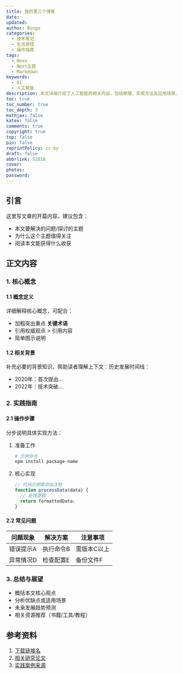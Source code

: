 ```yaml
---
title: 我的第三个博客
date:
updated:
author: Bingo
categories:
  - 技术笔记
  - 生活感悟
  - 操作指南
tags:
  - Hexo
  - Next主题
  - Markdown
keywords:
  - AI
  - 人工智能
description: 本文详细介绍了人工智能的相关内容，包括原理、实现方法及应用场景。
toc: true
toc_number: true
toc_depth: 3
mathjax: false
katex: false
comments: true
copyright: true
top: false
pin: false
reprintPolicy: cc_by
draft: false
abbrlink: 52816
cover:
photos:
password:
---
```


<!-- 
  📝 写作指南：
  1. 基础设置：
     - 发布前务必修改categories和tags，删除"未分类"和"无标签"
     - 每次更新文章后，手动同步updated字段时间

  2. 媒体资源：
     - 建议在source/images下创建covers（封面）和content（内容图）文件夹
     - 图片命名格式：文章标题小写+横线分隔，如"hello-world-1.jpg"

  3. 格式规范：
     - 标题层级：# 一级标题（仅1个）→ ## 二级标题 → ### 三级标题
     - 代码块需指定语言，如```javascript
     - 表格、公式等复杂格式建议先在Markdown编辑器中测试

  4. 发布流程：
     - 本地预览：hexo s
     - 部署命令：hexo clean && hexo g -d
-->

## 引言

这里写文章的开篇内容，建议包含：
- 本文要解决的问题/探讨的主题
- 为什么这个主题值得关注
- 阅读本文能获得什么收获

## 正文内容

### 1. 核心概念

#### 1.1 概念定义

详细解释核心概念，可配合：
- 加粗突出重点 **关键术语**
- 引用权威观点 > 引用内容
- 简单图示说明

#### 1.2 相关背景

补充必要的背景知识，帮助读者理解上下文：历史发展时间线：
- 2020年：首次提出...
- 2022年：技术突破...

### 2. 实践指南

#### 2.1 操作步骤

分步说明具体实现方法：

1. 准备工作
   ```bash
   # 示例命令
   npm install package-name
   ```

2. 核心实现
   ```javascript
   // 代码示例需添加注释
   function processData(data) {
     // 处理逻辑
     return formattedData;
   }
   ```

#### 2.2 常见问题

| 问题现象 | 解决方案 | 注意事项 |
|----------|----------|----------|
| 错误提示A | 执行命令B | 需版本C以上 |
| 异常情况D | 检查配置E | 备份文件F |

### 3. 总结与展望

- 概括本文核心观点
- 分析优缺点或适用场景
- 未来发展趋势预测
- 相关资源推荐（书籍/工具/教程）

## 参考资料

1. [下载链接名](/download/lee_ai_agent_tutorial.pdf)
2. [相关研究论文](论文链接)
3. [实践案例来源](案例链接)
